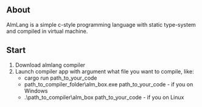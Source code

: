 ## About
AlmLang is a simple c-style programming language with static type-system and compiled in virtual machine.
## Start
1) Download almlang compiler
2) Launch compiler app with argument what file you want to compile, like:
     - cargo run path_to_your_code
     - path_to_compiler_folder\alm_box.exe path_to_your_code - if you on Windows
     - .\path_to_compiler\alm_box path_to_your_code - if you on Linux
